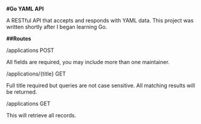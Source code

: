**#Go YAML API** 

A RESTful API that accepts and responds with YAML data. This project was written shortly after I began learning Go. 


**##Routes**

/applications  POST 

All fields are required, you may include more than one maintainer.

/applications/{title} GET

Full title required but queries are not case sensitive. All matching results will be returned.

/applications GET

This will retrieve all records.
